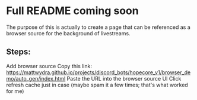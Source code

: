# Full README coming soon

The purpose of this is actually to create a page that can be referenced as a browser source for the background of livestreams. 

## Steps:
Add browser source
Copy this link: https://mattwydra.github.io/projects/discord_bots/hopecore_v1/browser_demo/auto_gen/index.html
Paste the URL into the browser source UI
Click refresh cache just in case (maybe spam it a few times; that's what worked for me)